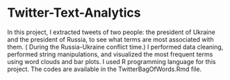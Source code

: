 # Twitter-Text-Analytics

In this project, I extracted tweets of two people: the president of Ukraine and the president of Russia, to see what terms are most associated with them. ( During the Russia-Ukraine conflict time.) I performed data cleaning, performed string manipulations, and visualized the most frequent terms using word clouds and bar plots. I used R programming language for this project. The codes are available in the TwitterBagOfWords.Rmd file.
